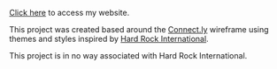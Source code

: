 [Click here](https://scottbooma.github.io/solo-wireframe/) to access my website.

This project was created based around the [Connect.ly](https://github.com/sikaeducation/implement-wireframe/tree/master/connect.ly) wireframe using themes and styles inspired by [Hard Rock International](https://www.hardrock.com/).

This project is in no way associated with Hard Rock International.